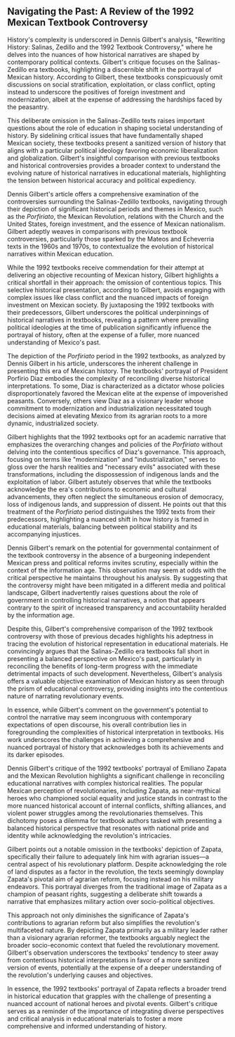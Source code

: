## Navigating the Past: A Review of the 1992 Mexican Textbook Controversy 
History's complexity is underscored in Dennis Gilbert's analysis, "Rewriting History: Salinas, Zedillo and the 1992 Textbook Controversy," where he delves into the nuances of how historical narratives are shaped by contemporary political contexts. Gilbert's critique focuses on the Salinas-Zedillo era textbooks, highlighting a discernible shift in the portrayal of Mexican history. According to Gilbert, these textbooks conspicuously omit discussions on social stratification, exploitation, or class conflict, opting instead to underscore the positives of foreign investment and modernization, albeit at the expense of addressing the hardships faced by the peasantry.

This deliberate omission in the Salinas-Zedillo texts raises important questions about the role of education in shaping societal understanding of history. By sidelining critical issues that have fundamentally shaped Mexican society, these textbooks present a sanitized version of history that aligns with a particular political ideology favoring economic liberalization and globalization. Gilbert's insightful comparison with previous textbooks and historical controversies provides a broader context to understand the evolving nature of historical narratives in educational materials, highlighting the tension between historical accuracy and political expediency.

Dennis Gilbert's article offers a comprehensive examination of the controversies surrounding the Salinas-Zedillo textbooks, navigating through their depiction of significant historical periods and themes in Mexico, such as the _Porfiriato_, the Mexican Revolution, relations with the Church and the United States, foreign investment, and the essence of Mexican nationalism. Gilbert adeptly weaves in comparisons with previous textbook controversies, particularly those sparked by the Mateos and Echeverria texts in the 1960s and 1970s, to contextualize the evolution of historical narratives within Mexican education.

While the 1992 textbooks receive commendation for their attempt at delivering an objective recounting of Mexican history, Gilbert highlights a critical shortfall in their approach: the omission of contentious topics. This selective historical presentation, according to Gilbert, avoids engaging with complex issues like class conflict and the nuanced impacts of foreign investment on Mexican society. By juxtaposing the 1992 textbooks with their predecessors, Gilbert underscores the political underpinnings of historical narratives in textbooks, revealing a pattern where prevailing political ideologies at the time of publication significantly influence the portrayal of history, often at the expense of a fuller, more nuanced understanding of Mexico's past.

The depiction of the _Porfiriato_ period in the 1992 textbooks, as analyzed by Dennis Gilbert in his article, underscores the inherent challenge in presenting this era of Mexican history. The textbooks' portrayal of President Porfirio Diaz embodies the complexity of reconciling diverse historical interpretations. To some, Diaz is characterized as a dictator whose policies disproportionately favored the Mexican elite at the expense of impoverished peasants. Conversely, others view Diaz as a visionary leader whose commitment to modernization and industrialization necessitated tough decisions aimed at elevating Mexico from its agrarian roots to a more dynamic, industrialized society.

Gilbert highlights that the 1992 textbooks opt for an academic narrative that emphasizes the overarching changes and policies of the _Porfiriato_ without delving into the contentious specifics of Diaz's governance. This approach, focusing on terms like "modernization" and "industrialization," serves to gloss over the harsh realities and "necessary evils" associated with these transformations, including the dispossession of indigenous lands and the exploitation of labor. Gilbert astutely observes that while the textbooks acknowledge the era's contributions to economic and cultural advancements, they often neglect the simultaneous erosion of democracy, loss of indigenous lands, and suppression of dissent. He points out that this treatment of the _Porfiriato_ period distinguishes the 1992 texts from their predecessors, highlighting a nuanced shift in how history is framed in educational materials, balancing between political stability and its accompanying injustices.

Dennis Gilbert's remark on the potential for governmental containment of the textbook controversy in the absence of a burgeoning independent Mexican press and political reforms invites scrutiny, especially within the context of the information age. This observation may seem at odds with the critical perspective he maintains throughout his analysis. By suggesting that the controversy might have been mitigated in a different media and political landscape, Gilbert inadvertently raises questions about the role of government in controlling historical narratives, a notion that appears contrary to the spirit of increased transparency and accountability heralded by the information age.

Despite this, Gilbert's comprehensive comparison of the 1992 textbook controversy with those of previous decades highlights his adeptness in tracing the evolution of historical representation in educational materials. He convincingly argues that the Salinas-Zedillo era textbooks fall short in presenting a balanced perspective on Mexico's past, particularly in reconciling the benefits of long-term progress with the immediate detrimental impacts of such development. Nevertheless, Gilbert's analysis offers a valuable objective examination of Mexican history as seen through the prism of educational controversy, providing insights into the contentious nature of narrating revolutionary events.

In essence, while Gilbert's comment on the government's potential to control the narrative may seem incongruous with contemporary expectations of open discourse, his overall contribution lies in foregrounding the complexities of historical interpretation in textbooks. His work underscores the challenges in achieving a comprehensive and nuanced portrayal of history that acknowledges both its achievements and its darker episodes.

Dennis Gilbert's critique of the 1992 textbooks' portrayal of Emiliano Zapata and the Mexican Revolution highlights a significant challenge in reconciling educational narratives with complex historical realities. The popular Mexican perception of revolutionaries, including Zapata, as near-mythical heroes who championed social equality and justice stands in contrast to the more nuanced historical account of internal conflicts, shifting alliances, and violent power struggles among the revolutionaries themselves. This dichotomy poses a dilemma for textbook authors tasked with presenting a balanced historical perspective that resonates with national pride and identity while acknowledging the revolution's intricacies.

Gilbert points out a notable omission in the textbooks' depiction of Zapata, specifically their failure to adequately link him with agrarian issues—a central aspect of his revolutionary platform. Despite acknowledging the role of land disputes as a factor in the revolution, the texts seemingly downplay Zapata's pivotal aim of agrarian reform, focusing instead on his military endeavors. This portrayal diverges from the traditional image of Zapata as a champion of peasant rights, suggesting a deliberate shift towards a narrative that emphasizes military action over socio-political objectives.

This approach not only diminishes the significance of Zapata's contributions to agrarian reform but also simplifies the revolution's multifaceted nature. By depicting Zapata primarily as a military leader rather than a visionary agrarian reformer, the textbooks arguably neglect the broader socio-economic context that fueled the revolutionary movement. Gilbert's observation underscores the textbooks' tendency to steer away from contentious historical interpretations in favor of a more sanitized version of events, potentially at the expense of a deeper understanding of the revolution's underlying causes and objectives.

In essence, the 1992 textbooks' portrayal of Zapata reflects a broader trend in historical education that grapples with the challenge of presenting a nuanced account of national heroes and pivotal events. Gilbert's critique serves as a reminder of the importance of integrating diverse perspectives and critical analysis in educational materials to foster a more comprehensive and informed understanding of history.
